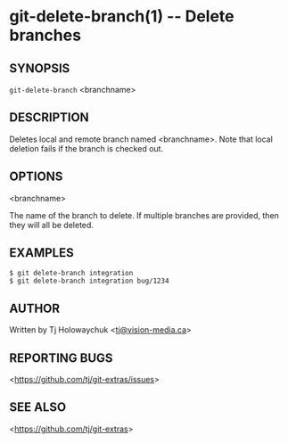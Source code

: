 git-delete-branch(1) -- Delete branches
=======================================

## SYNOPSIS

`git-delete-branch` &lt;branchname&gt;

## DESCRIPTION

  Deletes local and remote branch named &lt;branchname&gt;.
  Note that local deletion fails if the branch is checked out.

## OPTIONS

  &lt;branchname&gt;

  The name of the branch to delete.
  If multiple branches are provided, then they will all be deleted.

## EXAMPLES

    $ git delete-branch integration
    $ git delete-branch integration bug/1234

## AUTHOR

Written by Tj Holowaychuk &lt;<tj@vision-media.ca>&gt;

## REPORTING BUGS

&lt;<https://github.com/tj/git-extras/issues>&gt;

## SEE ALSO

&lt;<https://github.com/tj/git-extras>&gt;
